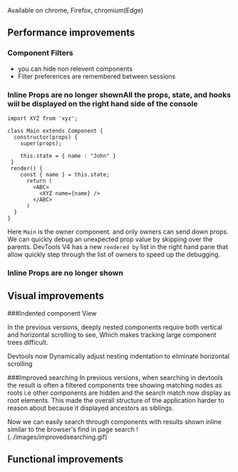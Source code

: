 Available on chrome, Firefox, chromium(Edge)
## Performance improvements


### Component Filters
- you can hide non relevent components
- Filter preferences are remembered between sessions

### Inline Props are no longer shownAll the props, state, and hooks wiil be displayed on the right hand side of the console

```
import XYZ from 'xyz';

class Main extends Component {
  constructor(props) {
    super(props);

    this.state = { name : "John" }
 }
 render() {
    const { name } = this.state;
      return (
        <ABC>
          <XYZ name={name} />
        </ABC>
      )
  }
}
```

Here `Main` is the owner component. and only owners can send down props.
We can quickly debug an unexpected prop value by skipping over the parents. DevTools V4 has a new `rendered by` list in 
the right hand pane that allow quickly step through the list of owners to speed up the debugging.


### Inline Props are no longer shown

## Visual improvements

###Indented component View


In the previous versions, deeply nested  components require both vertical and horizontal scrolling to see, Which makes tracking large component 
trees difficult.

Devtools now Dynamically adjust nesting indentation to eliminate horizontal scrolling

###Improved searching
In previous versions, when searching in devtools the result is often a filtered components tree showing matching nodes as roots i.e 
other components are hidden and the search match now display as root elements. This made the overall structure of the application harder to reason about 
because it displayed ancestors as siblings.

Now we can easily search through components with results shown inline similar to the browser's find in page search
!(../images/improvedsearching.gif)

## Functional improvements










